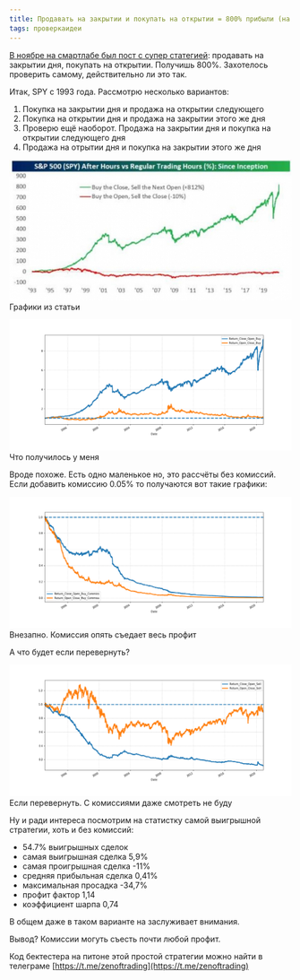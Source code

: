 ```yaml
---
title: Продавать на закрытии и покупать на открытии = 800% прибыли (на самом деле нет)
tags: проверкаидеи
---
```


[В ноябре на смартлабе был пост с супер статегией](https://smart-lab.ru/blog/659432.php): продавать на закрытии дня, покупать на открытии. Получишь 800%. Захотелось проверить самому, действительно ли это так.

Итак, SPY с 1993 года. Рассмотрю несколько вариантов: 
1. Покупка на закрытии дня и продажа на открытии следующего
2. Покупка на открытии дня и продажа на закрытии этого же дня
3. Проверю ещё наоборот. Продажа на закрытии дня и покупка на открытии следующего дня
4. Продажа на отрытии дня и покупка на закрытии этого же дня

![](/assets/images/2020/12/spy_1993_original.jpg)\
Графики из статьи

![](/assets/images/2020/12/return_spy_buy.png)\
Что получилось у меня 

Вроде похоже. Есть одно маленькое но, это рассчёты без комиссий. Если добавить комиссию 0.05% то получаются вот такие графики:

![](/assets/images/2020/12/return_spy_buy_commiss.png)\
Внезапно. Комиссия опять съедает весь профит

А что будет если перевернуть?

![](/assets/images/2020/12/return_spy_sell.png)\
Если перевернуть. С комиссиями даже смотреть не буду

Ну и ради интереса посмотрим на статистку самой выигрышной стратегии, хоть и без комиссий:
- 54.7% выигрышных сделок
- самая выигрышная сделка 5,9%
- самая проигрышная сделка -11%
- средняя прибыльная сделка 0,41%
- максимальная просадка -34,7%
- профит фактор 1,14
- коэффициент шарпа 0,74

В общем даже в таком варианте на заслуживает внимания.

Вывод? Комиссии могуть съесть почти любой профит.

Код бектестера на питоне этой простой стратегии можно найти в телеграме [https://t.me/zenoftrading](https://t.me/zenoftrading)
